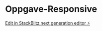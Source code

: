 # Oppgave-Responsive

[Edit in StackBlitz next generation editor ⚡️](https://stackblitz.com/~/github.com/ForWork-E/Oppgave-Responsive)
